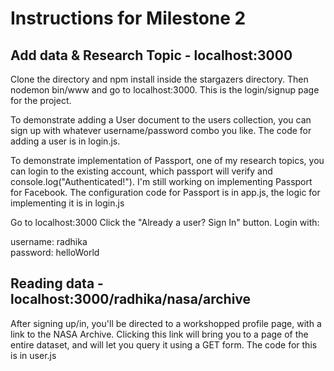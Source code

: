 # Instructions for Milestone 2

## Add data & Research Topic  - localhost:3000

Clone the directory and npm install inside the stargazers directory. Then nodemon bin/www
and go to localhost:3000. This is the login/signup page for the project.


To demonstrate adding a User document to the users collection, you can
sign up with whatever username/password combo you like. The code for adding a user
is in login.js.

To demonstrate implementation of Passport, one of my research topics, you can login to the existing account, which passport will verify and console.log("Authenticated!"). I'm still working on implementing Passport for Facebook. The configuration code for Passport is in
app.js, the logic for implementing it is in login.js

Go to localhost:3000
Click the "Already a user? Sign In" button.
Login with:

username: radhika       
password: helloWorld

## Reading data - localhost:3000/radhika/nasa/archive
After signing up/in, you'll be directed to a workshopped profile page, with a link
to the NASA Archive. Clicking this link will bring you to a page of the entire dataset,
and will let you query it using a GET form. The code for this is in user.js
